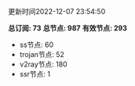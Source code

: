更新时间2022-12-07 23:54:50

**总订阅: 73**
**总节点: 987**
**有效节点: 293**
- ss节点: 60
- trojan节点: 52
- v2ray节点: 180
- ssr节点: 1
